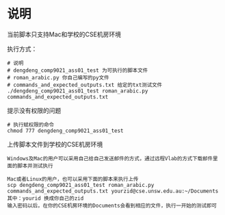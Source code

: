# 说明

当前脚本只支持Mac和学校的CSE机房环境    

执行方式：

    # 说明
    # dengdeng_comp9021_ass01_test 为可执行的脚本文件
    # roman_arabic.py 你自己编写的py文件
    # commands_and_expected_outputs.txt 给定的txt测试文件
    ./dengdeng_comp9021_ass01_test roman_arabic.py commands_and_expected_outputs.txt
    
提示没有权限的问题

    # 执行赋权限的命令
    chmod 777 dengdeng_comp9021_ass01_test
    
上传脚本文件到学校的CSE机房环境
    
    Windows及Mac的用户可以采用自己给自己发送邮件的方式，通过远程Vlab的方式下载邮件里面的脚本并测试执行
    
    Mac或者Linux的用户，也可以采用下面的脚本来执行上传
    scp dengdeng_comp9021_ass01_test roman_arabic.py commands_and_expected_outputs.txt yourzid@cse.unsw.edu.au:~/Documents
    其中：yourid 换成你自己的zid
    输入密码以后，在你的CSE机房环境的Documents会看到相应的文件，执行一开始的测试即可
